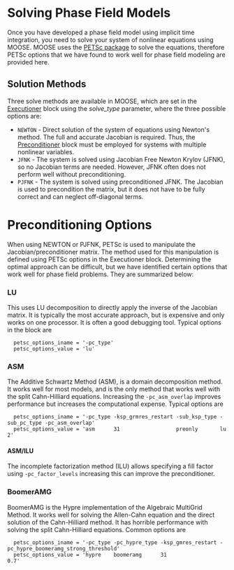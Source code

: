 # Solving Phase Field Models

Once you have developed a phase field model using implicit time integration, you
need to solve your system of nonlinear equations using MOOSE. MOOSE uses the
[PETSc package](http://www.mcs.anl.gov/petsc/documentation/) to solve the equations,
therefore PETSc options that we have found to work well for phase field modeling
are provided here.

## Solution Methods

Three solve methods are available in MOOSE, which are set in the [Executioner](Executioner/index.md)
block using the _solve_type_ parameter, where the three possible options are:

* `NEWTON` - Direct solution of the system of equations using Newton's method.
  The full and accurate Jacobian is required. Thus, the [Preconditioner](Preconditioning/index.md)
  block must be employed for systems with multiple nonlinear variables.
* `JFNK` - The system is solved using Jacobian Free Newton Krylov (JFNK), so no
  Jacobian terms are needed. However, JFNK often does not perform well without
  preconditioning.
* `PJFNK` - The system is solved using preconditioned JFNK. The Jacobian is used
  to precondition the matrix, but it does not have to be fully correct and can
  neglect off-diagonal terms.

# Preconditioning Options

When using NEWTON or PJFNK, PETSc is used to manipulate the Jacobian/preconditioner
matrix. The method used for this manipulation is defined using PETSc options in
the Executioner block. Determining the optimal approach can be difficult, but we
have identified certain options that work well for phase field problems. They are
summarized below:

### LU
This uses LU decomposition to directly apply the inverse of the Jacobian matrix.
It is typically the most accurate approach, but is expensive and only works on
one processor. It is often a good debugging tool. Typical options in the block are

```
  petsc_options_iname = '-pc_type'
  petsc_options_value = 'lu'
```

### ASM
The Additive Schwartz Method (ASM), is a domain decomposition method. It works
well for most models, and is the only method that works well with the split
Cahn-Hilliard equations. Increasing the `-pc_asm_overlap` improves performance
but increases the computational expense. Typical options are

```
  petsc_options_iname = '-pc_type -ksp_grmres_restart -sub_ksp_type -sub_pc_type -pc_asm_overlap'
  petsc_options_value = 'asm      31                  preonly       lu           2'
```

#### ASM/ILU
The incomplete factorization method (ILU) allows specifying a fill factor using
`-pc_factor_levels` increasing this can improve the preconditioner.

### BoomerAMG
BoomerAMG is the Hypre implementation of the Algebraic MultiGrid Method. It works
well for solving the Allen-Cahn equation and the direct solution of the Cahn-Hilliard
method. It has horrible performance with solving the split Cahn-Hilliard equations.
Common options are

```
  petsc_options_iname = '-pc_type -pc_hypre_type -ksp_gmres_restart -pc_hypre_boomeramg_strong_threshold'
  petsc_options_value = 'hypre    boomeramg      31                 0.7'
```
